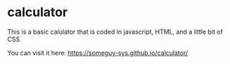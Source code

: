 # calculator
This is a basic calulator that is coded in javascript, HTML, and a little bit of CSS

You can visit it here: https://someguy-sys.github.io/calculator/
